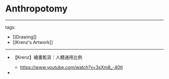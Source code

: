 # Anthropotomy

---
tags:
  - [[Drawing]]
  - [[Krenz's Artwork]]
---

* 【Krenz】繪畫乾貨：人體通用比例
  * https://www.youtube.com/watch?v=3sXm8_-40tI


* 